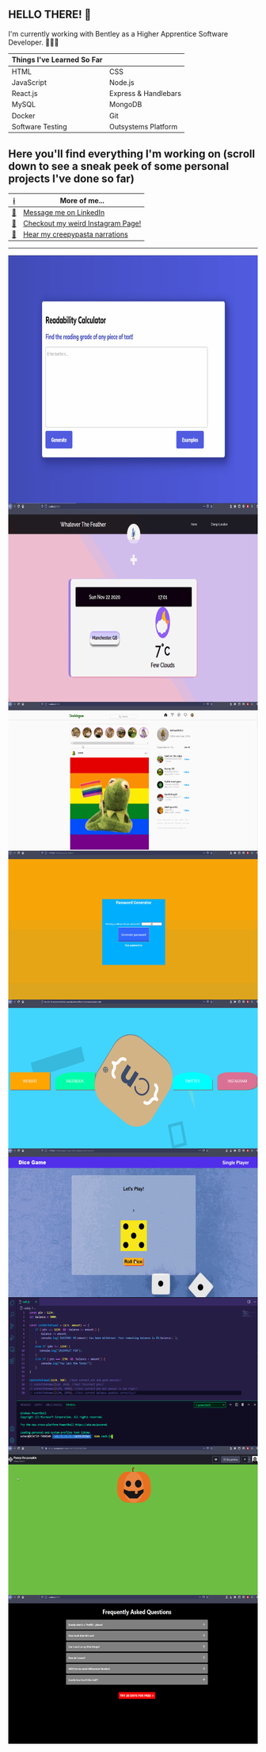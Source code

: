 

**HELLO THERE! 👋**  
---

I'm currently working with Bentley as a Higher Apprentice Software Developer. 👩🏻‍💻

|Things I've Learned So Far||
|--|--|
|HTML|CSS|
|JavaScript|Node.js|
|React.js|Express & Handlebars|
|MySQL|MongoDB|
|Docker|Git|
|Software Testing|Outsystems Platform|


Here you'll find everything I'm working on (scroll down to see a sneak peek of some personal projects I've done so far)
---

|[ℹ️](https://www.linkedin.com/in/emily-baldocke/)|More of me...|
|--|--| 
|[💬](https://www.linkedin.com/in/emily-baldocke/)|[Message me on LinkedIn](https://www.linkedin.com/in/emily-baldocke/)|
|[🎨](https://www.instagram.com/shuffledart/)  |[Checkout my weird Instagram Page!](https://www.instagram.com/shuffledart/)|  
|[👻](https://www.youtube.com/watch?v=xDKsd6JB0Ho)|[Hear my creepypasta narrations](https://www.youtube.com/watch?v=xDKsd6JB0Ho)|

---
<img align="right" height="500" src="https://github.com/echarlotte612/React-Readability-Calculator/blob/main/public/Readability-calc.gif" />
<img align="left" height="400" src="/githubProfile/whateverTheFeather.gif" />
<img align="right" height="300" src="/githubProfile/toadstagram.gif" />
<img align="left" height="300" src="/githubProfile/PWGen.gif" />
<img align="right" height="300" src="/githubProfile/cssAnimation.gif" />
<img align="left" height="300" src="/githubProfile/DiceGameDOM.gif" />
<img align="right" height="300" src="/githubProfile/cashWithdrawl.gif" />
<img align="left" height="300" src="/githubProfile/pumpy.gif" />
<img align="right" height="300" src="/githubProfile/netflixReact.gif" />



